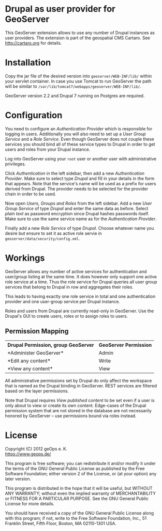 Drupal as user provider for GeoServer
=====================================
This GeoServer extension allows to use any number of Drupal instances as user providers. The extension is part of the geospatial CMS Cartaro. See http://cartaro.org for details.

Installation
============
Copy the jar file of the desired version into ``geoserver/WEB-INF/lib/`` within your servlet container. In case you use Tomcat to run GeoServer the path will be similar to ``/var/lib/tomcat7/webapps/geoserver/WEB-INF/lib/``.

GeoServer version 2.2 and Drupal 7 running on Postgres are required.

Configuration
=============
You need to configure an *Authentication Provider* which is responsible for logging in users. Additionally you will also need to set up a *User Group Service* and a *Role Service*. Even though GeoServer does not couple these services you should bind all of these service types to Drupal in order to get users and roles from your Drupal instance.

Log into GeoServer using your ``root`` user or another user with administrative privileges.

Click *Authentication* in the left sidebar, then add a new *Authentication Provider*. Make sure to select type *Drupal* and fill in your details in the form that appears. Note that the service's name will be used as a prefix for users derived from Drupal. The provider needs to be selected for the provider chain in order to be used.

Now open *Users, Groups and Roles* from the left sidebar. Add a new *User Group Service* of type *Drupal* and enter the same data as before. Select *plain text* as password encryption since Drupal hashes passwords itself. Make sure to use the same service name as for the *Authentication Provider*.

Finally add a new *Role Service* of type *Drupal*. Choose whatever name you desire but ensure to set it as active role servie in ``geoserver/data/security/config.xml``.

Workings
========
GeoServer allows any number of active services for authentication and user/group listing at the same time. It does however only support one active role service at a time. Thus the role service for Drupal queries all user group services that belong to Drupal in row and aggregates their roles.

This leads to having exactly one role service in total and one authentication provider and one user-group service per Drupal instance.

Roles and users from Drupal are currently read-only in GeoServer. Use the Drupal's GUI to create users, roles or to assign roles to users.

Permission Mapping
------------------
<table>
	<tr><th>Drupal Permission, group GeoServer</th><th>GeoServer Permission</th></tr>
	<tr><td>*Administer GeoServer*</td><td>Admin</td></tr>
	<tr><td>*Edit any content*</td><td>Write</td></tr>
	<tr><td>*View any content*</td><td>View</td>
</table>
All administrative permissions set by Drupal do only affect the workspace that is named as the Drupal binding in GeoServer. REST services are filtered based on the layer permissions.

Note that Drupal requires *View published content* to be set even if a user is only about to view or create its own content. Edge-cases of the Drupal permission system that are not stored in the database are not necessarily honored by GeoServer – use permissions bound via roles instead.

License
=======
Copyright (C) 2012  geOps e. K.<br>
https://www.geops.de/

This program is free software; you can redistribute it and/or modify
it under the terms of the GNU General Public License as published by
the Free Software Foundation; either version 2 of the License, or
(at your option) any later version.

This program is distributed in the hope that it will be useful,
but WITHOUT ANY WARRANTY; without even the implied warranty of
MERCHANTABILITY or FITNESS FOR A PARTICULAR PURPOSE.  See the
GNU General Public License for more details.

You should have received a copy of the GNU General Public License along
with this program; if not, write to the Free Software Foundation, Inc.,
51 Franklin Street, Fifth Floor, Boston, MA 02110-1301 USA.